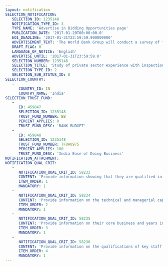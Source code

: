 ```yaml
---
layout: notification
SELECTION_NOTIFICATION: 
   SELECTION_ID: 1235148
   NOTIFICATION_TYPE_ID: 3
   TYPE_NAME: 'Advertise in Bidding Opportunities page'
   PUBLICATION_DATE: '2017-01-20T00:00:00.0'
   EOI_DEADLINE: '2017-01-31T23:59:59.900000000'
   ADVERTISEMENT_TEXT: 'The World Bank Group will conduct a survey of firms operating in three states of India that are regulated under the Labour, Factories and Boilers (or equivalent) departments.  The primary objective is to understand their experience of the inspections system, the use of risk-based regulation, the implementation of the self-certification and third party certification schemes, and some overall assessments of the business environment.  The WBG will engage a consulting firm to conduct the data collection and analysis.  The consulting firm is required to have experience in business survey design, implementation and analysis and in conducting surveys in India.'
   DRAFT_FLAG: 0
   LANGUAGE_OF_NOTICE: 'English'
   ADVERTISE_UNTIL: '2017-01-31T23:59:59.0'
   SELECTION_NUMBER: 1235148
   SELECTION_TITLE: 'Study of private sector experience with inspections in India'
   SELECTION_TYPE_ID: 2
   SELECTION_SUB_STATUS_ID: 8
SELECTION_COUNTRY: 
   - 
      COUNTRY_ID: IN
      COUNTRY_NAME: 'India'
SELECTION_TRUST_FUND: 
   - 
      ID: 459847
      SELECTION_ID: 1235148
      TRUST_FUND_NUMBER: BB
      PERCENT_APPLIES: 0
      TRUST_FUND_DESC: 'BANK BUDGET'
   - 
      ID: 459848
      SELECTION_ID: 1235148
      TRUST_FUND_NUMBER: TF0A0975
      PERCENT_APPLIES: 100
      TRUST_FUND_DESC: 'India Ease of Doing Business'
NOTIFICATION_ATTACHMENT: 
NOTIFICATION_QUAL_CRIT: 
   - 
      NOTIFICATION_QUAL_CRIT_ID: 58233
      CONTENT: 'Provide information showing that they are qualified in the field of the assignment, i.e. conducting surveys in various states in India.'
      ITEM_ORDER: 1
      MANDATORY: 1
   - 
      NOTIFICATION_QUAL_CRIT_ID: 58234
      CONTENT: 'Provide information on the technical and managerial capabilities of the firm.'
      ITEM_ORDER: 2
      MANDATORY: 1
   - 
      NOTIFICATION_QUAL_CRIT_ID: 58235
      CONTENT: 'Provide information on their core business and years in business.'
      ITEM_ORDER: 3
      MANDATORY: 1
   - 
      NOTIFICATION_QUAL_CRIT_ID: 58236
      CONTENT: 'Provide information on the qualifications of key staff.'
      ITEM_ORDER: 4
      MANDATORY: 1
---
```

